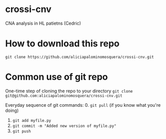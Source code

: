 # crossi-cnv
CNA analysis in HL patietns (Cedric)

# How to download this repo
`git clone https://github.com/aliciapalominomosquera/crossi-cnv.git`

# Common use of git repo
One-time step of cloning the repo to your directory
`git clone git@github.com:aliciapalominomosquera/crossi-cnv.git`

Everyday sequence of git commands: 0. `git pull` (if you know what you're doing)
1. `git add myfile.py`
2. `git commit -m "Added new version of myfile.py"`
3. `git push`
